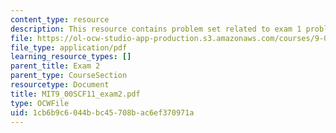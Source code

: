 ```yaml
---
content_type: resource
description: This resource contains problem set related to exam 1 problems.
file: https://ol-ocw-studio-app-production.s3.amazonaws.com/courses/9-00sc-introduction-to-psychology-fall-2011/1cb6b9c6044bbc45708bac6ef370971a_MIT9_00SCF11_exam2.pdf
file_type: application/pdf
learning_resource_types: []
parent_title: Exam 2
parent_type: CourseSection
resourcetype: Document
title: MIT9_00SCF11_exam2.pdf
type: OCWFile
uid: 1cb6b9c6-044b-bc45-708b-ac6ef370971a
---
```

